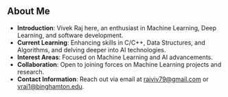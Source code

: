 ## About Me
- **Introduction**: Vivek Raj here, an enthusiast in Machine Learning, Deep Learning, and software development.
- **Current Learning**: Enhancing skills in C/C++, Data Structures, and Algorithms, and delving deeper into AI technologies.
- **Interest Areas**: Focused on Machine Learning and AI advancements.
- **Collaboration**: Open to joining forces on Machine Learning projects and research.
- **Contact Information**: Reach out via email at rajviv79@gmail.com or vraj1@binghamton.edu.

<!---
rajv79/rajv79 is a ✨ special ✨ repository because its `README.md` (this file) appears on your GitHub profile.
You can click the Preview link to take a look at your changes.
--->
